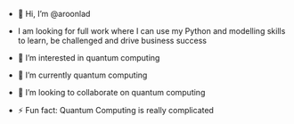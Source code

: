 - 👋 Hi, I’m @aroonlad
- I am looking for full work where I can use my Python and modelling skills to learn, be challenged and drive business success

- 👀 I’m interested in quantum computing
- 🌱 I’m currently quantum computing
- 💞️ I’m looking to collaborate on quantum computing
- ⚡ Fun fact: Quantum Computing is really complicated



<!---
iloveebeans/iloveebeans is a ✨ special ✨ repository because its `README.md` (this file) appears on your GitHub profile.
You can click the Preview link to take a look at your changes.
--->
